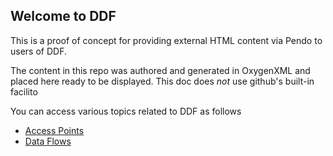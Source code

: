 ## Welcome to DDF

This is a proof of concept for providing external HTML content via Pendo to users of DDF.

The content in this repo was authored and generated in OxygenXML and placed here ready to be displayed. This doc does *not* use github's built-in facilito 

You can access various topics related to DDF as follows
- [Access Points](/DDF/assets/AccessPoint.html)
- [Data Flows](/DDF/DataFlow.html)
